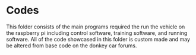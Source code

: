 Codes
=====

This folder consists of the main programs required the run the vehicle on the raspberry pi including control software, training software, and running software. 
All of the code showcased in this folder is custom made and may be altered from base code on the donkey car forums.
